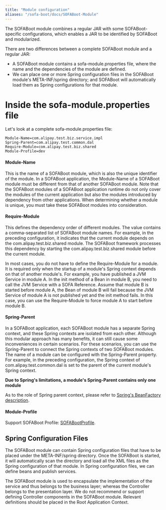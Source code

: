 ```yaml
---
title: "Module configuration"
aliases: "/sofa-boot/docs/SOFABoot-Module"
---
```


The SOFABoot module combines a regular JAR with some SOFABoot-specific configurations, which enables a JAR to be identified by SOFABoot and modularized.

There are two differences between a complete SOFABoot module and a regular JAR:

- A SOFABoot module contains a sofa-module.properties file, where the name and the dependencies of the module are defined.
- We can place one or more Spring configuration files in the SOFABoot module's META-INF/spring directory; and SOFABoot will automatically load them as Spring configurations for that module.

# Inside the sofa-module.properties file

Let's look at a complete sofa-module.properties file:

```properties
Module-Name=com.alipay.test.biz.service.impl
Spring-Parent=com.alipay.test.common.dal
Require-Module=com.alipay.test.biz.shared
Module-Profile=dev
```

#### Module-Name

This is the name of a SOFABoot module, which is also the unique identifier of the module. In a SOFABoot application, the Module-Name of a SOFABoot module must be different from that of another SOFABoot module. Note that the SOFABoot modules of a SOFABoot application runtime do not only cover the modules of the current application but also the modules introduced by dependency from other applications. When determining whether a module is unique, you must take these SOFABoot modules into consideration.

#### Require-Module

This defines the dependency order of different modules. The value contains a comma-separated list of SOFABoot module names. For example, in the preceding configuration, it indicates that the current module depends on the com.alipay.test.biz.shared module. The SOFABoot framework processes this dependency by starting the com.alipay.test.biz.shared module before the current module.

In most cases, you do not have to define the Require-Module for a module. It is required only when the startup of a module's Spring context depends on that of another module's. For example, you have published a JVM Service in module A. In the init method of a Bean in module B, you need to call the JVM Service with a SOFA Reference. Assume that module B is started before module A, the Bean of module B will fail because the JVM Service of module A is not published yet and the init method fails. In this case, you can use the Require-Module to force module A to start before module B.

#### Spring-Parent

In a SOFABoot application, each SOFABoot module has a separate Spring context, and these Spring contexts are isolated from each other. Although this modular approach has many benefits, it can still cause some inconveniences in certain scenarios. For these scenarios, you can use the Spring-Parent to connect the Spring contexts of two SOFABoot modules. The name of a module can be configured with the Spring-Parent property. For example, in the preceding configuration, the Spring context of com.alipay.test.common.dal is set to the parent of the current module's Spring context.

**Due to Spring's limitations, a module's Spring-Parent contains only one module**

As to the role of Spring parent context, please refer to [Spring's BeanFactory description](http://docs.spring.io/spring/docs/current/javadoc-api/org/springframework/beans/factory/BeanFactory.html).

#### Module-Profile

Support SOFABoot Profile: [SOFABootProfile](../sofaboot-profile).

## Spring Configuration Files

The SOFABoot module can contain Spring configuration files that have to be placed under the META-INF/spring directory. Once the SOFABoot is started, it will automatically scan the directory and load all the XML files as the Spring configuration of that module. In Spring configuration files, we can define beans and publish services.

The SOFABoot module is used to encapsulate the implementation of the service and thus belongs to the business layer; whereas the Controller belongs to the presentation layer. We do not recommend or support defining Controller components in the SOFABoot module. Relevant definitions should be placed in the Root Application Context.
